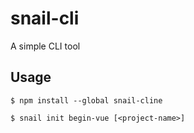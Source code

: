 # snail-cli
A simple CLI tool

## Usage
```
$ npm install --global snail-cline

$ snail init begin-vue [<project-name>] 
```
